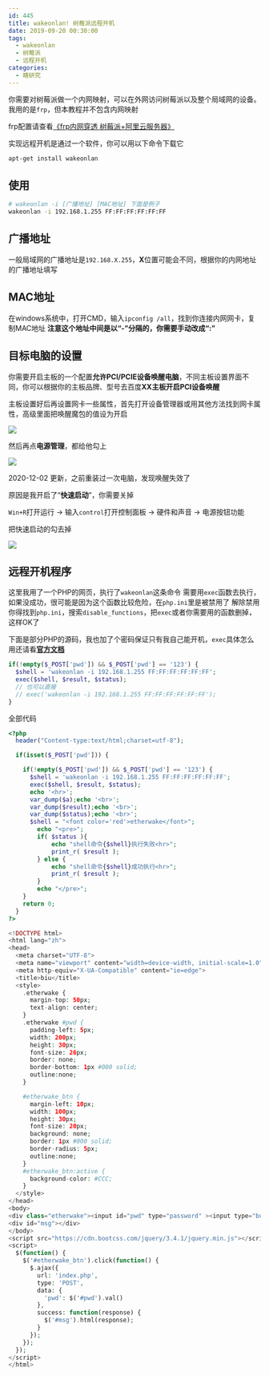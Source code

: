 ```yaml
---
id: 445
title: wakeonlan! 树莓派远程开机
date: 2019-09-20 00:30:00
tags:
  - wakeonlan
  - 树莓派
  - 远程开机
categories:
  - 瞎研究
---
```


你需要对树莓派做一个内网映射，可以在外网访问树莓派以及整个局域网的设备。我用的是`frp`，但本教程并不包含内网映射

frp配置请查看[《frp内网穿透 树莓派+阿里云服务器》](//imba97.cn/archives/506)

实现远程开机是通过一个软件，你可以用以下命令下载它

```bash
apt-get install wakeonlan
```

<!--more-->

## 使用

```bash
# wakeonlan -i [广播地址] [MAC地址] 下面是例子
wakeonlan -i 192.168.1.255 FF:FF:FF:FF:FF:FF
```

## 广播地址

一般局域网的广播地址是`192.168.X.255`，**X**位置可能会不同，根据你的内网地址的广播地址填写

## MAC地址

在windows系统中，打开CMD，输入`ipconfig /all`，找到你连接内网网卡，复制MAC地址
**注意这个地址中间是以“-”分隔的，你需要手动改成“:”**

## 目标电脑的设置

你需要开启主板的一个配置**允许PCI/PCIE设备唤醒电脑**，不同主板设置界面不同，你可以根据你的主板品牌、型号去百度**XX主板开启PCI设备唤醒**

主板设置好后再设置网卡一些属性，首先打开设备管理器或用其他方法找到网卡属性，高级里面把唤醒魔包的值设为开启

![](//imba97.cn/uploads/2019/09/wakeonlan-1.png)

然后再点**电源管理**，都给他勾上

![](//imba97.cn/uploads/2019/09/wakeonlan-2.png)

2020-12-02 更新，之前重装过一次电脑，发现唤醒失效了

原因是我开启了“**快速启动**”，你需要关掉

`Win+R`打开运行 -> 输入`control`打开控制面板 -> 硬件和声音 -> 电源按钮功能

把快速启动的勾去掉

![](//imba97.cn/uploads/2019/09/wakeonlan-3.png)

## 远程开机程序

这里我用了一个PHP的网页，执行了`wakeonlan`这条命令
需要用`exec`函数去执行，如果没成功，很可能是因为这个函数比较危险，在`php.ini`里是被禁用了
解除禁用你得找到`php.ini`，搜索`disable_functions`，把`exec`或者你需要用的函数删掉，这样OK了

下面是部分PHP的源码，我也加了个密码保证只有我自己能开机，`exec`具体怎么用还请看[**官方文档**](https://www.php.net/manual/en/function.exec.php)

```php
if(!empty($_POST['pwd']) && $_POST['pwd'] == '123') {
  $shell = 'wakeonlan -i 192.168.1.255 FF:FF:FF:FF:FF:FF';
  exec($shell, $result, $status);
  // 也可以直接
  // exec('wakeonlan -i 192.168.1.255 FF:FF:FF:FF:FF:FF');
}
```

全部代码

```php
<?php
  header("Content-type:text/html;charset=utf-8");

  if(isset($_POST['pwd'])) {

    if(!empty($_POST['pwd']) && $_POST['pwd'] == '123') {
      $shell = 'wakeonlan -i 192.168.1.255 FF:FF:FF:FF:FF:FF';
      exec($shell, $result, $status);
      echo '<hr>';
      var_dump($a);echo '<br>';
      var_dump($result);echo '<br>';
      var_dump($status);echo '<br>';
      $shell = "<font color='red'>etherwake</font>";
        echo "<pre>";
        if( $status ){
            echo "shell命令{$shell}执行失败<hr>";
            print_r( $result );
        } else {
            echo "shell命令{$shell}成功执行<hr>";
            print_r( $result );
        }
        echo "</pre>";
    }
    return 0;
  }
?>

<!DOCTYPE html>
<html lang="zh">
<head>
  <meta charset="UTF-8">
  <meta name="viewport" content="width=device-width, initial-scale=1.0">
  <meta http-equiv="X-UA-Compatible" content="ie=edge">
  <title>biu</title>
  <style>
    .etherwake {
      margin-top: 50px;
      text-align: center;
    }
    .etherwake #pwd {
      padding-left: 5px;
      width: 200px;
      height: 30px;
      font-size: 26px;
      border: none;
      border-bottom: 1px #000 solid;
      outline:none;
    }

    #etherwake_btn {
      margin-left: 10px;
      width: 100px;
      height: 30px;
      font-size: 20px;
      background: none;
      border: 1px #000 solid;
      border-radius: 5px;
      outline:none;
    }
    #etherwake_btn:active {
      background-color: #CCC;
    }
  </style>
</head>
<body>
<div class="etherwake"><input id="pwd" type="password" ><input type="button" id="etherwake_btn" value="开机"></div>
<div id="msg"></div>
</body>
<script src="https://cdn.bootcss.com/jquery/3.4.1/jquery.min.js"></script>
<script>
  $(function() {
    $('#etherwake_btn').click(function() {
      $.ajax({
        url: 'index.php',
        type: 'POST',
        data: {
          'pwd': $('#pwd').val()
        },
        success: function(response) {
          $('#msg').html(response);
        }
      });
    });
  });
</script>
</html>
```
